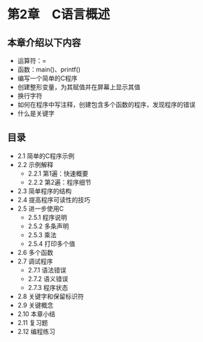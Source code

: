 # 第2章　C语言概述

## 本章介绍以下内容

* 运算符：=
* 函数：main()、printf()
* 编写一个简单的C程序
* 创建整形变量，为其赋值并在屏幕上显示其值
* 换行字符
* 如何在程序中写注释，创建包含多个函数的程序，发现程序的错误
* 什么是关键字

## 目录

* 2.1  简单的C程序示例
* 2.2  示例解释
  - 2.2.1 第1遍：快速概要
  - 2.2.2 第2遍：程序细节
* 2.3  简单程序的结构
* 2.4  提高程序可读性的技巧
* 2.5  进一步使用C
  - 2.5.1 程序说明
  - 2.5.2 多条声明
  - 2.5.3 乘法
  - 2.5.4 打印多个值
* 2.6  多个函数
* 2.7  调试程序
  - 2.7.1 语法错误
  - 2.7.2 语义错误
  - 2.7.3 程序状态
* 2.8  关键字和保留标识符
* 2.9  关键概念
* 2.10 本章小结
* 2.11 复习题
* 2.12 编程练习
